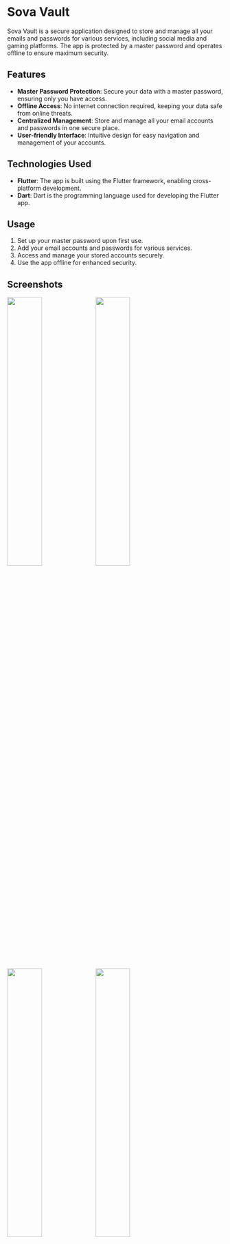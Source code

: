# Sova Vault

Sova Vault is a secure application designed to store and manage all your emails and passwords for various services, including social media and gaming platforms. The app is protected by a master password and operates offline to ensure maximum security.

## Features

- **Master Password Protection**: Secure your data with a master password, ensuring only you have access.
- **Offline Access**: No internet connection required, keeping your data safe from online threats.
- **Centralized Management**: Store and manage all your email accounts and passwords in one secure place.
- **User-friendly Interface**: Intuitive design for easy navigation and management of your accounts.

## Technologies Used

- **Flutter**: The app is built using the Flutter framework, enabling cross-platform development.
- **Dart**: Dart is the programming language used for developing the Flutter app.

## Usage

1. Set up your master password upon first use.
2. Add your email accounts and passwords for various services.
3. Access and manage your stored accounts securely.
4. Use the app offline for enhanced security.

## Screenshots

 <img src="https://github.com/user-attachments/assets/79b5530f-59da-45f4-a2c2-2b27b89f8898" width="40%">
 <img src="https://github.com/user-attachments/assets/1cb4ec28-8de8-4a98-bf77-e3f428f5d906"  width="40%">
  <img src="https://github.com/user-attachments/assets/6117ecd1-5b28-46c8-824e-736df3672aca"  width="40%">
  <img src="https://github.com/user-attachments/assets/e97b57f9-4839-4b03-a9da-1c7b3e371dad"  width="40%">
 



